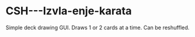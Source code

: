 # CSH---Izvla-enje-karata

Simple deck drawing GUI.
Draws 1 or 2 cards at a time.
Can be reshuffled.
